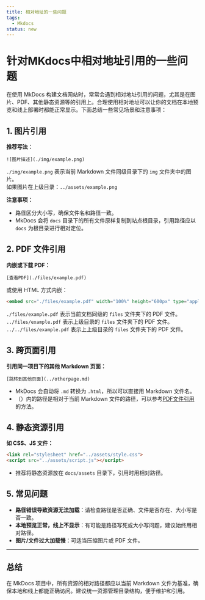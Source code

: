 ```yaml
---
title: 相对地址的一些问题
tags:
  - Mkdocs
status: new
---
```


# 针对MKdocs中相对地址引用的一些问题

在使用 MkDocs 构建文档网站时，常常会遇到相对地址引用的问题，尤其是在图片、PDF、其他静态资源等的引用上。合理使用相对地址可以让你的文档在本地预览和线上部署时都能正常显示。下面总结一些常见场景和注意事项：

## 1. 图片引用

**推荐写法：**
```
![图片描述](./img/example.png)
```
`./img/example.png` 表示当前 Markdown 文件同级目录下的 `img` 文件夹中的图片。  
 如果图片在上级目录：`../assets/example.png`

**注意事项：**

- 路径区分大小写，确保文件名和路径一致。
- MkDocs 会将 `docs` 目录下的所有文件原样复制到站点根目录，引用路径应以 `docs` 为根目录进行相对定位。

## 2. PDF 文件引用

**内嵌或下载 PDF：**
```
[查看PDF](./files/example.pdf)
```  

或使用 HTML 方式内嵌：  

```html
<embed src="./files/example.pdf" width="100%" height="600px" type="application/pdf">
```  

`./files/example.pdf` 表示当前文档同级的 `files` 文件夹下的 PDF 文件。
`../files/example.pdf` 表示上级目录的 `files` 文件夹下的 PDF 文件。
`../../files/example.pdf` 表示上上级目录的 `files` 文件夹下的 PDF 文件。


## 3. 跨页面引用

**引用同一项目下的其他 Markdown 页面：**
```
[跳转到其他页面](../otherpage.md)
```  

- MkDocs 会自动将 `.md` 转换为 `.html`，所以可以直接用 Markdown 文件名。
- （）内的路径是相对于当前 Markdown 文件的路径，可以参考[PDF文件引用](#2-pdf)的方法。

## 4. 静态资源引用

**如 CSS、JS 文件：**
```html
<link rel="stylesheet" href="../assets/style.css">
<script src="../assets/script.js"></script>
```  

- 推荐将静态资源放在 `docs/assets` 目录下，引用时用相对路径。

## 5. 常见问题

- **路径错误导致资源无法加载**：请检查路径是否正确、文件是否存在、大小写是否一致。
- **本地预览正常，线上不显示**：有可能是路径写死或大小写问题，建议始终用相对路径。
- **图片/文件过大加载慢**：可适当压缩图片或 PDF 文件。

---

## **总结**  
在 MkDocs 项目中，所有资源的相对路径都应以当前 Markdown 文件为基准，确保本地和线上都能正确访问。建议统一资源管理目录结构，便于维护和引用。
